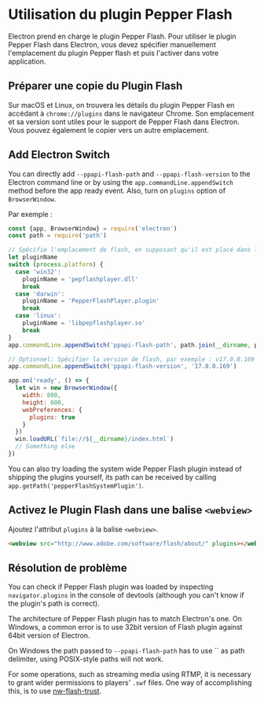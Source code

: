 # Utilisation du plugin Pepper Flash

Electron prend en charge le plugin Pepper Flash. Pour utiliser le plugin Pepper Flash dans Electron, vous devez spécifier manuellement l'emplacement du plugin Pepper flash et puis l'activer dans votre application.

## Préparer une copie du Plugin Flash

Sur macOS et Linux, on trouvera les détails du plugin Pepper Flash en accédant à `chrome://plugins` dans le navigateur Chrome. Son emplacement et sa version sont utiles pour le support de Pepper Flash dans Electron. Vous pouvez également le copier vers un autre emplacement.

## Add Electron Switch

You can directly add `--ppapi-flash-path` and `--ppapi-flash-version` to the Electron command line or by using the `app.commandLine.appendSwitch` method before the app ready event. Also, turn on `plugins` option of `BrowserWindow`.

Par exemple :

```javascript
const {app, BrowserWindow} = require('electron')
const path = require('path')

// Spécifie l'emplacement de flash, en supposant qu'il est placé dans le même dossier que main.js.
let pluginName
switch (process.platform) {
  case 'win32':
    pluginName = 'pepflashplayer.dll'
    break
  case 'darwin':
    pluginName = 'PepperFlashPlayer.plugin'
    break
  case 'linux':
    pluginName = 'libpepflashplayer.so'
    break
}
app.commandLine.appendSwitch('ppapi-flash-path', path.join(__dirname, pluginName))

// Optionnel: Spécifier la version de flash, par exemple : v17.0.0.169
app.commandLine.appendSwitch('ppapi-flash-version', '17.0.0.169')

app.on('ready', () => {
  let win = new BrowserWindow({
    width: 800,
    height: 600,
    webPreferences: {
      plugins: true
    }
  })
  win.loadURL(`file://${__dirname}/index.html`)
  // Something else
})
```

You can also try loading the system wide Pepper Flash plugin instead of shipping the plugins yourself, its path can be received by calling `app.getPath('pepperFlashSystemPlugin')`.

## Activez le Plugin Flash dans une balise `<webview>`

Ajoutez l'attribut `plugins` à la balise `<webview>`.

```html
<webview src="http://www.adobe.com/software/flash/about/" plugins></webview>
```

## Résolution de problème

You can check if Pepper Flash plugin was loaded by inspecting `navigator.plugins` in the console of devtools (although you can't know if the plugin's path is correct).

The architecture of Pepper Flash plugin has to match Electron's one. On Windows, a common error is to use 32bit version of Flash plugin against 64bit version of Electron.

On Windows the path passed to `--ppapi-flash-path` has to use `` as path delimiter, using POSIX-style paths will not work.

For some operations, such as streaming media using RTMP, it is necessary to grant wider permissions to players’ `.swf` files. One way of accomplishing this, is to use [nw-flash-trust](https://github.com/szwacz/nw-flash-trust).